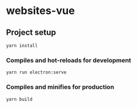 # websites-vue

## Project setup
```
yarn install
```

### Compiles and hot-reloads for development
```
yarn run electron:serve
```

### Compiles and minifies for production
```
yarn build
```
